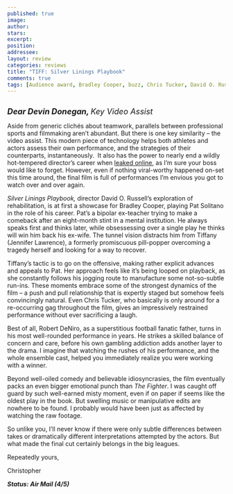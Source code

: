 ```yaml
---
published: true
image:
author: 
stars: 
excerpt: 
position: 
addressee: 
layout: review
categories: reviews
title: "TIFF: Silver Linings Playbook"
comments: true
tags: [Audience award, Bradley Cooper, buzz, Chris Tucker, David O. Russell, Jacki Weaver, Jennifer Lawrence, Julia Stiles, Oscar, Robert DeNiro, TIFF, Uncategorized]
---
```

<div><p><span class="full-image-block ssNonEditable"><span><a href="/letters/2012/9/17/silver-linings-playbook.html"><img src="http://static.squarespace.com/static/5005f6bcc4aa41161b33e89e/5329cf1fe4b07c068ebf74de/5329cf1fe4b07c068ebf7658/1347907510417/Silver%20Linings%20Playbook.jpg" alt="" /></a></span></span></p>
<p><em><strong><span style="font-size:130%;">Dear Devin Donegan, </span></strong><span style="font-size:130%;">Key Video Assist</span></em></p>
<p>Aside from generic clich&eacute;s about teamwork, parallels between professional sports and filmmaking aren&rsquo;t abundant. But there is one key similarity &ndash; the video assist. This modern piece of technology helps both athletes and actors assess their own performance, and the strategies of their counterparts, instantaneously.&nbsp; It also has the power to nearly end a wildly hot-tempered director&rsquo;s career when <a href="http://www.youtube.com/watch?v=E4Qls1rAfYs">leaked online</a>, as I&rsquo;m sure your boss would like to forget. However, even if nothing viral-worthy happened on-set this time around, the final film is full of performances I&rsquo;m envious you got to watch over and over again.</p>
<p><em>Silver Linings Playbook,</em> director<em> </em>David O. Russell&rsquo;s exploration of rehabilitation, is at first a showcase for Bradley Cooper, playing Pat Solitano in the role of his career. Pat&rsquo;s a bipolar ex-teacher trying to make a comeback after an eight-month stint in a mental institution. He always speaks first and thinks later, while obsessessing over a single play he thinks will win him back his ex-wife. The tunnel vision distracts him from Tiffany (Jennifer Lawrence), a formerly promiscuous pill-popper overcoming a tragedy herself and looking for a way to recover.</p>
<p>Tiffany&rsquo;s tactic is to go on the offensive, making rather explicit advances and appeals to Pat. Her approach feels like it&rsquo;s being looped on playback, as she constantly follows his jogging route to manufacture some not-so-subtle run-ins. These moments embrace some of the strongest dynamics of the film &ndash; a push and pull relationship that is expertly staged but somehow feels convincingly natural. Even Chris Tucker, who basically is only around for a re-occurring gag throughout the film, gives an impressively restrained performance without ever sacrificing a laugh.</p>
<p>Best of all, Robert DeNiro, as a superstitious football fanatic father, turns in his most well-rounded performance in years. He strikes a skilled balance of concern and care, before his own gambling addiction adds another layer to the drama. I imagine that watching the rushes of his performance, and the whole ensemble cast, helped you immediately realize you were working with a winner.</p>
<p>Beyond well-oiled comedy and believable idiosyncrasies, the film eventually packs an even bigger emotional punch than <em>The Fighter</em>. I was caught off guard by such well-earned misty moment, even if on paper if seems like the oldest play in the book. But swelling music or manipulative edits are nowhere to be found. I probably would have been just as affected by watching the raw footage.</p>
<p>So unlike you, I&rsquo;ll never know if there were only subtle differences between takes or dramatically different interpretations attempted by the actors. But what made the final cut certainly belongs in the big leagues.</p>
<p>Repeatedly yours,</p>
<p>Christopher</p>
<p><strong><em>Status: Air Mail (4/5)</em></strong></p></div>
